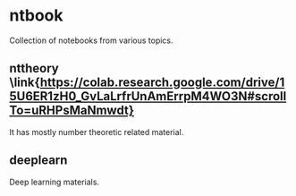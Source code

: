 # ntbook
Collection of notebooks from various topics.
## nttheory \link{https://colab.research.google.com/drive/15U6ER1zH0_GvLaLrfrUnAmErrpM4WO3N#scrollTo=uRHPsMaNmwdt}
It has mostly number theoretic related material.
## deeplearn
Deep learning materials.
